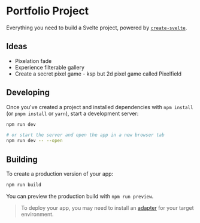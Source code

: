 # Portfolio Project

Everything you need to build a Svelte project, powered by [`create-svelte`](https://github.com/sveltejs/kit/tree/master/packages/create-svelte).

## Ideas

* Pixelation fade
* Experience filterable gallery
* Create a secret pixel game - ksp but 2d pixel game called Pixelfield

## Developing

Once you've created a project and installed dependencies with `npm install` (or `pnpm install` or `yarn`), start a development server:

```bash
npm run dev

# or start the server and open the app in a new browser tab
npm run dev -- --open
```

## Building

To create a production version of your app:

```bash
npm run build
```

You can preview the production build with `npm run preview`.

> To deploy your app, you may need to install an [adapter](https://kit.svelte.dev/docs/adapters) for your target environment.
